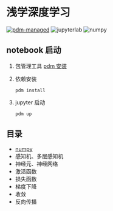 # 浅学深度学习

[![pdm-managed](https://img.shields.io/badge/pdm-managed-blueviolet)](https://pdm.fming.dev)
![jupyterlab](https://img.shields.io/badge/Jupyterlab-F37626?logo=jupyter&labelColor=grey&logoColor=F37626)
![numpy](https://img.shields.io/badge/Numpy-black?logo=numpy)

## notebook 启动

1. 包管理工具 [pdm 安装](https://github.com/pdm-project/pdm) 
2. 依赖安装
    
    `pdm install`

3. jupyter 启动
    
    `pdm up`

## 目录

- [numpy](https://nbviewer.jupyter.org/github/binghuis/shallow-learning/blob/main/src/shallow_learning/notebooks/np.ipynb)
- 感知机、多层感知机
- 神经元、神经网络
- 激活函数
- 损失函数
- 梯度下降
- 收敛
- 反向传播

